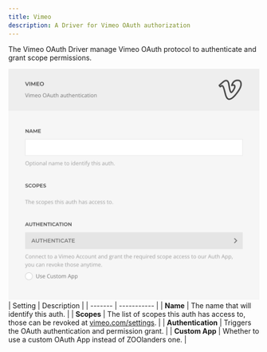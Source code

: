 ```yaml
---
title: Vimeo
description: A Driver for Vimeo OAuth authorization
---
```


<!--@include: ./_partials/intro.md-->

The Vimeo OAuth Driver manage Vimeo OAuth protocol to authenticate and grant scope permissions.

![Vimeo OAuth Driver](./assets/driver/vimeo-oauth.webp)
| Setting | Description |
| ------- | ----------- |
| **Name** | The name that will identify this auth. |
| **Scopes** | The list of scopes this auth has access to, those can be revoked at [vimeo.com/settings](https://vimeo.com/settings/apps). |
| **Authentication** | Triggers the OAuth authentication and permission grant. |
| **Custom App** | Whether to use a custom OAuth App instead of ZOOlanders one. |
